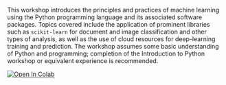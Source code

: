This workshop introduces the principles and practices of machine learning using the Python programming language and its associated software packages. Topics covered include the application of prominent libraries such as `scikit-learn` for document and image classification and other types of analysis, as well as the use of cloud resources for deep-learning training and prediction. The workshop assumes some basic understanding of Python and programming; completion of the Introduction to Python workshop or equivalent experience is recommended.

[![Open In Colab](https://colab.research.google.com/assets/colab-badge.svg)](https://colab.research.google.com/github/sul-cidr/Workshops/blob/master/Introduction_to_ML_with_Python/Introduction%20to%20ML%20with%20Python.ipynb)
